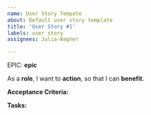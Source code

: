 ```yaml
---
name: User Story Tempate
about: Default user story template
title: 'User Story #1'
labels: user story
assignees: Julia-Wagner

---
```


EPIC: **epic**

As a **role**, I want to **action**, so that I can **benefit**.

**Acceptance Criteria:**

**Tasks:**
